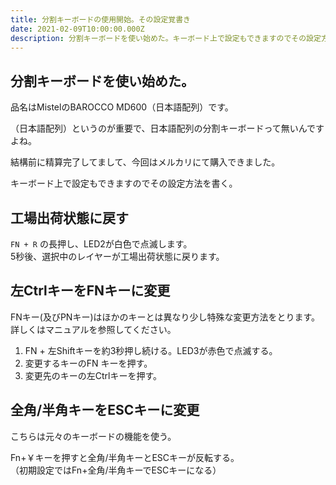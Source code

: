 ```yaml
---
title: 分割キーボードの使用開始。その設定覚書き
date: 2021-02-09T10:00:00.000Z
description: 分割キーボードを使い始めた。キーボード上で設定もできますのでその設定方法を書く。
---
```


## 分割キーボードを使い始めた。

品名はMistelのBAROCCO MD600（日本語配列）です。

（日本語配列）というのが重要で、日本語配列の分割キーボードって無いんですよね。

結構前に精算完了してまして、今回はメルカリにて購入できました。

キーボード上で設定もできますのでその設定方法を書く。


## 工場出荷状態に戻す
`FN + R` の長押し、LED2が白色で点滅します。  
5秒後、選択中のレイヤーが工場出荷状態に戻ります。


## 左CtrlキーをFNキーに変更

FNキー(及びPNキー)はほかのキーとは異なり少し特殊な変更方法をとります。詳しくはマニュアルを参照してください。

1. FN + 左Shiftキーを約3秒押し続ける。LED3が赤色で点滅する。
1. 変更するキーのFN キーを押す。
1. 変更先のキーの左Ctrlキーを押す。


## 全角/半角キーをESCキーに変更

こちらは元々のキーボードの機能を使う。

Fn+￥キーを押すと全角/半角キーとESCキーが反転する。  
（初期設定ではFn+全角/半角キーでESCキーになる）



